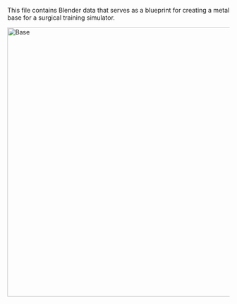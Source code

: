 This file contains Blender data that serves as a blueprint for creating a metal base for a surgical training simulator.


<img width="612" alt="Base" src="https://github.com/user-attachments/assets/b86f7769-fc18-40b7-b045-84d77a1e850a" />
